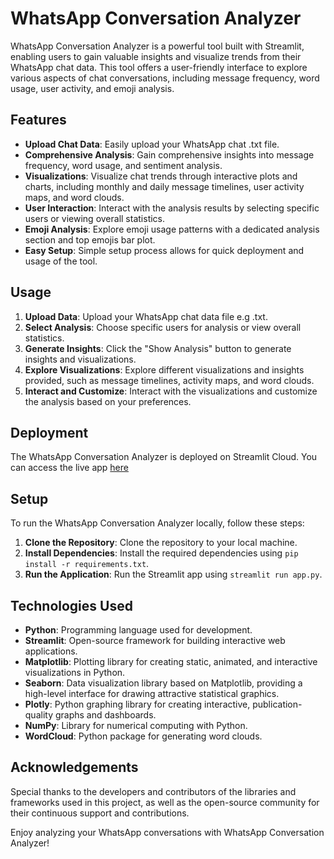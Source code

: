 # WhatsApp Conversation Analyzer

WhatsApp Conversation Analyzer is a powerful tool built with Streamlit, enabling users to gain valuable insights and visualize trends from their WhatsApp chat data. This tool offers a user-friendly interface to explore various aspects of chat conversations, including message frequency, word usage, user activity, and emoji analysis.

## Features
- **Upload Chat Data**: Easily upload your WhatsApp chat .txt file.
- **Comprehensive Analysis**: Gain comprehensive insights into message frequency, word usage, and sentiment analysis.
- **Visualizations**: Visualize chat trends through interactive plots and charts, including monthly and daily message timelines, user activity maps, and word clouds.
- **User Interaction**: Interact with the analysis results by selecting specific users or viewing overall statistics.
- **Emoji Analysis**: Explore emoji usage patterns with a dedicated analysis section and top emojis bar plot.
- **Easy Setup**: Simple setup process allows for quick deployment and usage of the tool.

## Usage
1. **Upload Data**: Upload your WhatsApp chat data file e.g .txt.
2. **Select Analysis**: Choose specific users for analysis or view overall statistics.
3. **Generate Insights**: Click the "Show Analysis" button to generate insights and visualizations.
4. **Explore Visualizations**: Explore different visualizations and insights provided, such as message timelines, activity maps, and word clouds.
5. **Interact and Customize**: Interact with the visualizations and customize the analysis based on your preferences.

## Deployment
The WhatsApp Conversation Analyzer is deployed on Streamlit Cloud. You can access the live app [here](https://whatsapp-conversation-analyzer-kssloi4appmhaghn6rntnth.streamlit.app/)

## Setup
To run the WhatsApp Conversation Analyzer locally, follow these steps:
1. **Clone the Repository**: Clone the repository to your local machine.
2. **Install Dependencies**: Install the required dependencies using `pip install -r requirements.txt`.
3. **Run the Application**: Run the Streamlit app using `streamlit run app.py`.

## Technologies Used
- **Python**: Programming language used for development.
- **Streamlit**: Open-source framework for building interactive web applications.
- **Matplotlib**: Plotting library for creating static, animated, and interactive visualizations in Python.
- **Seaborn**: Data visualization library based on Matplotlib, providing a high-level interface for drawing attractive statistical graphics.
- **Plotly**: Python graphing library for creating interactive, publication-quality graphs and dashboards.
- **NumPy**: Library for numerical computing with Python.
- **WordCloud**: Python package for generating word clouds.

## Acknowledgements
Special thanks to the developers and contributors of the libraries and frameworks used in this project, as well as the open-source community for their continuous support
and contributions.

Enjoy analyzing your WhatsApp conversations with WhatsApp Conversation Analyzer!
